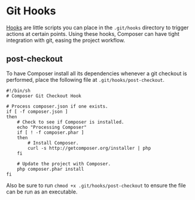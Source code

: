 # Git Hooks

[Hooks](http://book.git-scm.com/5_git_hooks.html) are little scripts you can
place in the `.git/hooks` directory to trigger actions at certain points. Using
these hooks, Composer can have tight integration with git, easing the project
workflow.

## post-checkout

To have Composer install all its dependencies whenever a git checkout is
performed, place the following file at `.git/hooks/post-checkout`.

    #!/bin/sh
    # Composer Git Checkout Hook
    
    # Process composer.json if one exists.
    if [ -f composer.json ]
    then
        # Check to see if Composer is installed.
        echo "Processing Composer"
        if [ ! -f composer.phar ]
        then
            # Install Composer.
            curl -s http://getcomposer.org/installer | php
        fi
    
        # Update the project with Composer.
        php composer.phar install
    fi

Also be sure to run `chmod +x .git/hooks/post-checkout` to ensure the file can
be run as an executable.